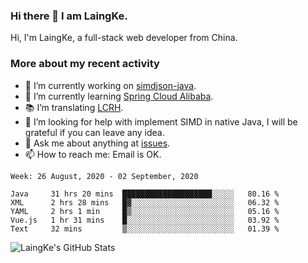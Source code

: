 ### Hi there 👋 I am LaingKe.

Hi, I'm LaingKe, a full-stack web developer from China.

### More about my recent activity

- 🔭 I’m currently working on [simdjson-java](https://github.com/laingke/simdjson-java).
- 🌱 I’m currently learning [Spring Cloud Alibaba](https://github.com/alibaba/spring-cloud-alibaba).
- :books: I’m translating [LCRH](https://github.com/LCTT/LCRH).
- 🤔 I’m looking for help with implement SIMD in native Java, I will be grateful if you can leave any idea.
- 💬 Ask me about anything at [issues](https://github.com/laingke/laingke/issues).
- 📫 How to reach me: Email is OK.

<!--START_SECTION:waka-->
```text
Week: 26 August, 2020 - 02 September, 2020

Java     31 hrs 20 mins  ████████████████████░░░░░   80.16 % 
XML      2 hrs 28 mins   █▓░░░░░░░░░░░░░░░░░░░░░░░   06.32 % 
YAML     2 hrs 1 min     █▒░░░░░░░░░░░░░░░░░░░░░░░   05.16 % 
Vue.js   1 hr 31 mins    █░░░░░░░░░░░░░░░░░░░░░░░░   03.92 % 
Text     32 mins         ▒░░░░░░░░░░░░░░░░░░░░░░░░   01.39 % 
```
<!--END_SECTION:waka-->

![LaingKe's GitHub Stats](https://github-readme-stats.vercel.app/api?username=laingke&show_icons=true&theme=nightowl&count_private=true)
